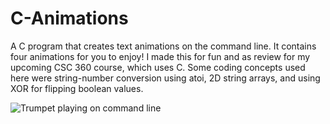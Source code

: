 # C-Animations

A C program that creates text animations on the command line. It contains four animations for you to enjoy! I made this for fun and as review for my upcoming CSC 360 course, which uses C. Some coding concepts used here were string-number conversion using atoi, 2D string arrays, and using XOR for flipping boolean values.

![Trumpet playing on command line](https://i.imgur.com/Ox3QPeN.gif)
